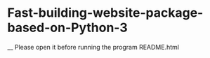 # Fast-building-website-package-based-on-Python-3
__ Please open it before running the program README.html
